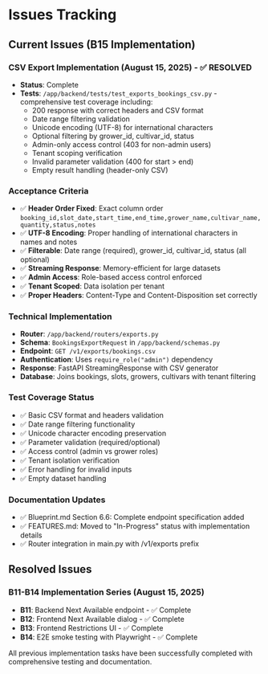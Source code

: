 # Issues Tracking

## Current Issues (B15 Implementation)

### CSV Export Implementation (August 15, 2025) - ✅ RESOLVED
- **Status**: Complete
- **Tests**: `/app/backend/tests/test_exports_bookings_csv.py` - comprehensive test coverage including:
  - 200 response with correct headers and CSV format
  - Date range filtering validation 
  - Unicode encoding (UTF-8) for international characters
  - Optional filtering by grower_id, cultivar_id, status
  - Admin-only access control (403 for non-admin users)
  - Tenant scoping verification
  - Invalid parameter validation (400 for start > end)
  - Empty result handling (header-only CSV)

### Acceptance Criteria
- ✅ **Header Order Fixed**: Exact column order `booking_id,slot_date,start_time,end_time,grower_name,cultivar_name,quantity,status,notes`
- ✅ **UTF-8 Encoding**: Proper handling of international characters in names and notes
- ✅ **Filterable**: Date range (required), grower_id, cultivar_id, status (all optional)
- ✅ **Streaming Response**: Memory-efficient for large datasets
- ✅ **Admin Access**: Role-based access control enforced
- ✅ **Tenant Scoped**: Data isolation per tenant
- ✅ **Proper Headers**: Content-Type and Content-Disposition set correctly

### Technical Implementation
- **Router**: `/app/backend/routers/exports.py`
- **Schema**: `BookingsExportRequest` in `/app/backend/schemas.py`
- **Endpoint**: `GET /v1/exports/bookings.csv`
- **Authentication**: Uses `require_role("admin")` dependency
- **Response**: FastAPI StreamingResponse with CSV generator
- **Database**: Joins bookings, slots, growers, cultivars with tenant filtering

### Test Coverage Status
- ✅ Basic CSV format and headers validation
- ✅ Date range filtering functionality  
- ✅ Unicode character encoding preservation
- ✅ Parameter validation (required/optional)
- ✅ Access control (admin vs grower roles)
- ✅ Tenant isolation verification
- ✅ Error handling for invalid inputs
- ✅ Empty dataset handling

### Documentation Updates
- ✅ Blueprint.md Section 6.6: Complete endpoint specification added
- ✅ FEATURES.md: Moved to "In-Progress" status with implementation details
- ✅ Router integration in main.py with /v1/exports prefix

## Resolved Issues

### B11-B14 Implementation Series (August 15, 2025)
- **B11**: Backend Next Available endpoint - ✅ Complete
- **B12**: Frontend Next Available dialog - ✅ Complete  
- **B13**: Frontend Restrictions UI - ✅ Complete
- **B14**: E2E smoke testing with Playwright - ✅ Complete

All previous implementation tasks have been successfully completed with comprehensive testing and documentation.